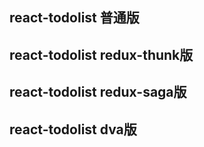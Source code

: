 ## react-todolist 普通版

## react-todolist redux-thunk版

## react-todolist redux-saga版

## react-todolist dva版